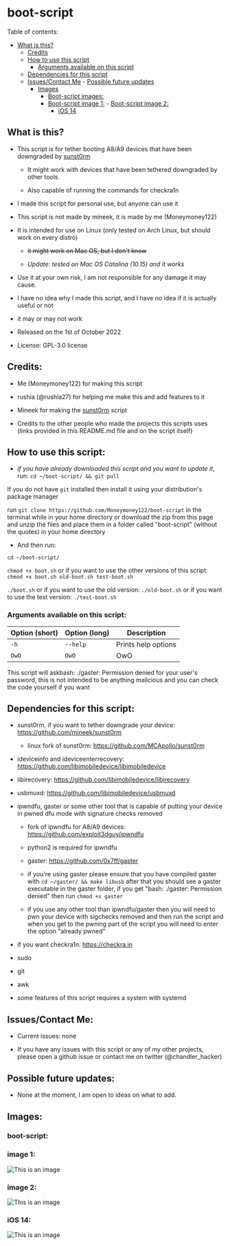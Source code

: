 # boot-script

Table of contents:

 - [What is this?](https://github.com/Moneymoney122/boot-script#what-is-this) 
   - [Credits](https://github.com/Moneymoney122/boot-script#credits)
    - [How to use this script](https://github.com/Moneymoney122/boot-script#how-to-use-this-script)
       - [Arguments available on this script](https://github.com/Moneymoney122/boot-script#arguments-available-on-this-script)
     - [Dependencies for this script](https://github.com/Moneymoney122/boot-script#dependencies-for-this-script)
      - [Issues/Contact Me](https://github.com/Moneymoney122/boot-script#issuescontact-me)
       - [Possible future updates](https://github.com/Moneymoney122/boot-script#possible-future-updates)
        - [Images](https://github.com/Moneymoney122/boot-script#images)
            - [Boot-script images:](https://github.com/Moneymoney122/boot-script#boot-script-1)
             - [Boot-script image 1:](https://github.com/Moneymoney122/boot-script/blob/main/README.md#image-1)
              - [Boot-script image 2:](https://github.com/Moneymoney122/boot-script/blob/main/README.md#image-2)
               - [iOS 14](https://github.com/Moneymoney122/boot-script#ios-14)
              
## What is this?

- This script is for tether booting A8/A9 devices that have been downgraded by [sunst0rm](https://github.com/mineek/sunst0rm)
  - It might work with devices that have been tethered downgraded by other tools.
  
   - Also capable of running the commands for checkra1n
  
- I made this script for personal use, but anyone can use it

- This script is not made by mineek, it is made by me (Moneymoney122)

- It is intended for use on Linux (only tested on Arch Linux, but should work on every distro)

   - ~~it might work on Mac OS, but I don't know~~

    - *Update: tested on Mac OS Catalina (10.15) and it works*

- Use it at your own risk, I am not responsible for any damage it may cause.

- I have no idea why I made this script, and I have no idea if it is actually useful or not

- it may or may not work

- Released on the 1st of October 2022

- License: GPL-3.0 license

## Credits:

- Me (Moneymoney122) for making this script

- rushia (@rushia27) for helping me make this and add features to it

- Mineek for making the [sunst0rm](https://github.com/mineek/sunst0rm) script

- Credits to the other people who made the projects this scripts uses (links provided in this README.md file and on the script itself)

## How to use this script:

 - *if you have already downloaded this script and you want to update it*, run: `cd ~/boot-script/ && git pull`

If you do not have `git` installed then install it using your distribution's package manager
 
 run `git clone https://github.com/Moneymoney122/boot-script` in the terminal while in your home directory or download the zip from this page and unzip the files and place them in a folder called "boot-script" (without the quotes) in your home directory

- And then run:

`cd ~/boot-script/`

`chmod +x boot.sh` or if you want to use the other versions of this script: `chmod +x boot.sh old-boot.sh test-boot.sh`

`./boot.sh` or if you want to use the old version: `./old-boot.sh` or if you want to use the test version: `./test-boot.sh`

### Arguments available on this script:
| Option (short)  | Option (long)               | Description                              |
|-----------------|-----------------------------|------------------------------------------|
| `-h`            | `--help`                    | Prints help options                      |
| `OwO`           | `OwO`                       | OwO                                      |

This script will askbash: ./gaster: Permission denied
 for your user's password, this is not intended to be anything malicious and you can check the code yourself if you want

## Dependencies for this script: 

- sunst0rm, if you want to tether downgrade your device: https://github.com/mineek/sunst0rm

    - linux fork of sunst0rm: https://github.com/MCApollo/sunst0rm

- ideviceinfo and ideviceenterrecovery: https://github.com/libimobiledevice/libimobiledevice

- libirecovery: https://github.com/libimobiledevice/libirecovery

- usbmuxd: https://github.com/libimobiledevice/usbmuxd

- ipwndfu, gaster or some other tool that is capable of putting your device in pwned dfu mode with signature checks removed

  - fork of ipwndfu for A8/A9 devices: https://github.com/exploit3dguy/ipwndfu
    
   - python2 is required for ipwndfu
   
   - gaster: https://github.com/0x7ff/gaster
  
    - if you're using gaster please ensure that you have compiled gaster with `cd ~/gaster/ && make libusb` after that you should see a gaster executable in the gaster folder, if you get "bash: ./gaster: Permission denied" then run `chmod +x gaster`

     - if you use any other tool than ipwndfu/gaster then you will need to pwn your device with sigchecks removed and then run the script and when you get to the pwning part of the script you will need to enter the option "already pwned" 

- if you want checkra1n: https://checkra.in

- sudo

- git

- awk

- some features of this script requires a system with systemd

## Issues/Contact Me:

- Current issues: none

- If you have any issues with this script or any of my other projects, please open a github issue or contact me on twitter (@chandler_hacker)

## Possible future updates:

- None at the moment, I am open to ideas on what to add.

## Images:

### boot-script:

### image 1:

![This is an image](https://i.imgur.com/PoFYstf.png)

### image 2:

![This is an image](https://i.imgur.com/wyDM1jL.jpg)

### iOS 14:

![This is an image](https://images.idgesg.net/images/article/2020/06/ios14-logo-100849580-large.3x2.jpg)

